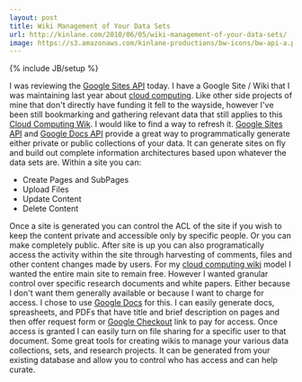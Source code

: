 ```yaml
---
layout: post
title: Wiki Management of Your Data Sets
url: http://kinlane.com/2010/06/05/wiki-management-of-your-data-sets/
image: https://s3.amazonaws.com/kinlane-productions/bw-icons/bw-api-a.png
---
```

{% include JB/setup %}
<p>
     I was reviewing the <a href="http://code.google.com/apis/sites/docs/1.0/developers_guide_protocol.html#CreatingContent">Google Sites API</a> today. I have a Google Site / Wiki that I was maintaining last year about <a href="http://sites.google.com/a/kinlane.com/cloud-computing/Home">cloud computing</a>. Like other side projects of mine that don't directly have funding it fell to the wayside, however I've been still bookmarking and gathering relevant data that still applies to this <a href="http://sites.google.com/a/kinlane.com/cloud-computing/Home">Cloud Computing Wik</a>. I would like to find a way to refresh it. <a href="http://code.google.com/apis/sites/docs/1.0/developers_guide_protocol.html#CreatingContent">Google Sites API</a> and <a href="http://code.google.com/apis/documents/overview.html">Google Docs API</a> provide a great way to programmatically generate either private or public collections of your data. It can generate sites on fly and build out complete information architectures based upon whatever the data sets are. Within a site you can:
</p>
<ul class="mainlist">
     <li>Create Pages and SubPages
     </li>
     <li>Upload Files
     </li>
     <li>Update Content
     </li>
     <li>Delete Content
     </li>
</ul>
<p>
     Once a site is generated you can control the ACL of the site if you wish to keep the content private and accessible only by specific people. Or you can make completely public. After site is up you can also programatically access the activity within the site through harvesting of comments, files and other content changes made by users. For my <a href="http://sites.google.com/a/kinlane.com/cloud-computing/Home">cloud computing wiki</a> model I wanted the entire main site to remain free. However I wanted granular control over specific research documents and white papers. Either because I don't want them generally available or because I want to charge for access. I chose to use <a href="http://docs.google.com">Google Docs</a> for this. I can easily generate docs, spreasheets, and PDFs that have title and brief description on pages and then offer request form or <a href="https://checkout.google.com">Google Checkout</a> link to pay for access. Once access is granted I can easily turn on file sharing for a specific user to that document. Some great tools for creating wikis to manage your various data collections, sets, and research projects. It can be generated from your existing database and allow you to control who has access and can help curate.
</p>
